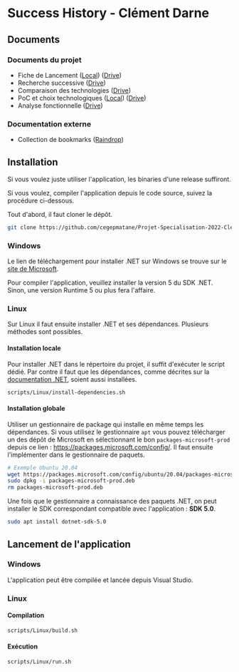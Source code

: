 # Success History - Clément Darne

## Documents

### Documents du projet

- Fiche de Lancement 
([Local](./doc/Clément_Darne_Fiche_Lancement_Kickoff.pdf))
([Drive](https://docs.google.com/document/d/1ZuqTi5ynLvBm6lz4eAiwqOQUeDUz08ptT6vcpWwiOQE/edit?usp=sharing)) 
- Recherche successive 
([Drive](https://docs.google.com/presentation/d/15R852iybVDg16wd6GARKv_uq93iOW930lfqeFJNdync/edit?usp=sharing))
- Comparaison des technologies 
([Drive](https://docs.google.com/spreadsheets/d/1KkvoeLnuqHdTdF5eDlAFaEZGVZ6jxHvpfm04LW2fIPs/edit?usp=sharing))
- PoC et choix technologiques 
([Local](./doc/Clément_Darne_PoC_et_Choix_technologiques.pdf))
([Drive](https://docs.google.com/document/d/11wGQvmYWSAQvyj1FjM4IuKHJmywe2WRGGacDEhz8f9I/edit?usp=sharing)) 
- Analyse fonctionnelle ([Drive](https://docs.google.com/presentation/d/135o8Wbq9iUsmIQ24OMhoskUaWGAw-txcJaZNcuo_Ilw/edit?usp=sharing))

### Documentation externe

- Collection de bookmarks ([Raindrop](https://raindrop.io/ClementDrn/net-22860221))


## Installation

Si vous voulez juste utiliser l'application, les binaries d'une release suffiront. 

Si vous voulez, compiler l'application depuis le code source, suivez la procédure ci-dessous.

Tout d'abord, il faut cloner le dépôt.

```bash
git clone https://github.com/cegepmatane/Projet-Specialisation-2022-Clement-Darne/
```

### Windows

Le lien de téléchargement pour installer .NET sur Windows se trouve sur le [site de Microsoft](https://dotnet.microsoft.com/en-us/download).

Pour compiler l'application, veuillez installer la version 5 du SDK .NET. Sinon, une version Runtime 5 ou plus fera l'affaire.

### Linux

Sur Linux il faut ensuite installer .NET et ses dépendances. Plusieurs méthodes sont possibles.

#### Installation locale

Pour installer .NET dans le répertoire du projet, il suffit d'exécuter le script dédié. Par contre il faut que les dépendances, comme décrites sur la [documentation .NET](https://docs.microsoft.com/en-us/dotnet/core/install/linux), soient aussi installées.

```bash
scripts/Linux/install-dependencies.sh
```

#### Installation globale

Utiliser un gestionnaire de package qui installe en même temps les dépendances. Si vous utilisez le gestionnaire `apt` vous pouvez télécharger un des dépôt de Microsoft en sélectionnant le bon `packages-microsoft-prod` depuis ce lien : https://packages.microsoft.com/config/. Il faut ensuite l'implémenter dans le gestionnaire de paquets.

```bash
# Exemple Ubuntu 20.04
wget https://packages.microsoft.com/config/ubuntu/20.04/packages-microsoft-prod.deb -O packages-microsoft-prod.deb
sudo dpkg -i packages-microsoft-prod.deb
rm packages-microsoft-prod.deb
```

Une fois que le gestionnaire a connaissance des paquets .NET, on peut installer le SDK correspondant compatible avec l'application : **SDK 5.0**.

```bash
sudo apt install dotnet-sdk-5.0
```


## Lancement de l'application

### Windows

L'application peut être compilée et lancée depuis Visual Studio.

### Linux

#### Compilation

```bash
scripts/Linux/build.sh
```

#### Exécution

```bash
scripts/Linux/run.sh
```
